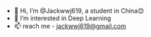 - 👋 Hi, I’m @Jackwwj619, a student in China😊
- 👀 I’m interested in Deep Learning
- 📫 reach me - jackwwj619@gmail.com

<!---
Jackwwj619/Jackwwj619 is a ✨ special ✨ repository because its `README.md` (this file) appears on your GitHub profile.
You can click the Preview link to take a look at your changes.
--->
